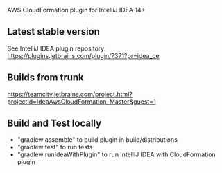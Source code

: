 AWS CloudFormation plugin for IntelliJ IDEA 14+

Latest stable version
---------------------

See IntelliJ IDEA plugin repository:
https://plugins.jetbrains.com/plugin/7371?pr=idea_ce

Builds from trunk
-----------------

https://teamcity.jetbrains.com/project.html?projectId=IdeaAwsCloudFormation_Master&guest=1

Build and Test locally
----------------------

 * "gradlew assemble" to build plugin in build/distributions
 * "gradlew test" to run tests
 * "gradlew runIdeaWithPlugin" to run IntelliJ IDEA with CloudFormation plugin
